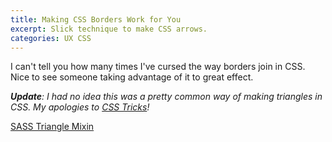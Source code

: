 ```yaml
---
title: Making CSS Borders Work for You
excerpt: Slick technique to make CSS arrows.
categories: UX CSS
---
```


I can't tell you how many times I've cursed the way borders join in CSS. Nice to see someone taking advantage of it to great effect.

_**Update**: I had no idea this was a pretty common way of making triangles in CSS. My apologies to [CSS Tricks][2]!_

[SASS Triangle Mixin](http://minimalmonkey.com/sass-triangle-mixin/)

[2]: http://css-tricks.com/snippets/css/css-triangle/
